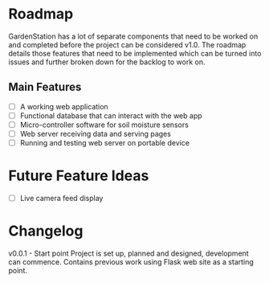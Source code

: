 # Roadmap 
GardenStation has a lot of separate components that need to be worked on and completed before the project can be considered v1.0. The roadmap details those features that need to be implemented which can be turned into issues and further broken down for the backlog to work on.

## Main Features
- [ ] A working web application
- [ ] Functional database that can interact with the web app
- [ ] Micro-controller software for soil moisture sensors
- [ ] Web server receiving data and serving pages
- [ ] Running and testing web server on portable device
# Future Feature Ideas
- [ ] Live camera feed display


# Changelog

v0.0.1 - Start point
Project is set up, planned and designed, development can commence. Contains previous work using Flask web site as a starting point.
